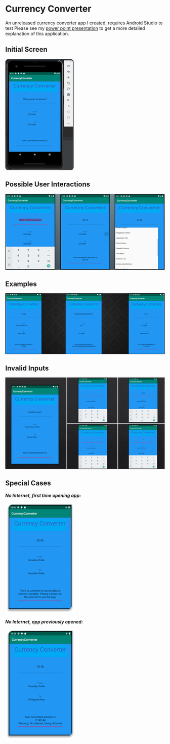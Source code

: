 # Currency Converter
An unreleased currency converter app I created, requires Android Studio to test
Please see my [power point presentation](https://github.com/tislam35/Currency_Converter/blob/master/Currency%20Converter.pptx?raw=true) to get a more detailed explanation of this application.

## Initial Screen

![](images/initScreen)

## Possible User Interactions

![](images/userInteract)

## Examples

![](images/examples)

## Invalid Inputs

![](images/invalids)

## Special Cases

***No Internet, first time opening app:***

![](images/noInter1)

***No Internet, app previously opened:***

![](images/noInter2)
